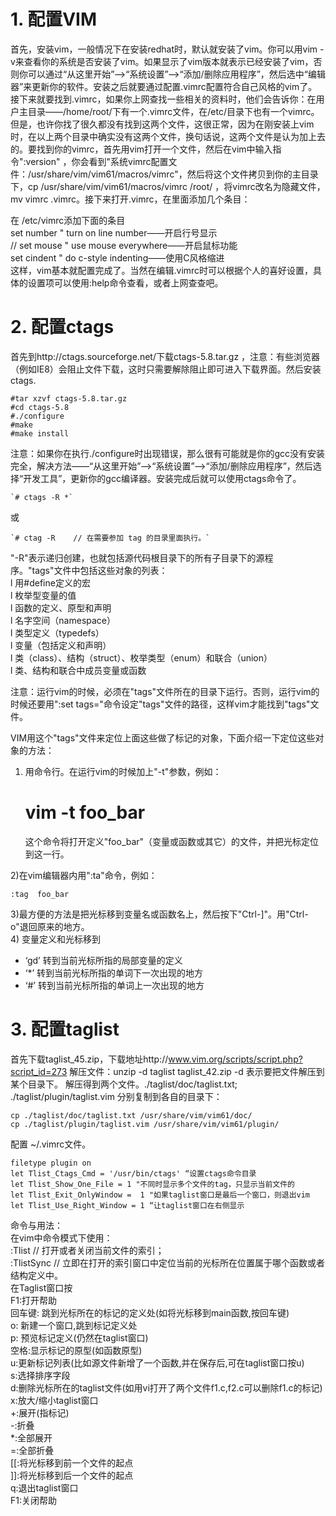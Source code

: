 # 1. 配置VIM

首先，安装vim，一般情况下在安装redhat时，默认就安装了vim。你可以用vim -v来查看你的系统是否安装了vim。如果显示了vim版本就表示已经安装了vim，否则你可以通过“从这里开始”-->“系统设置”-->“添加/删除应用程序”，然后选中“编辑器”来更新你的软件。安装之后就要通过配置.vimrc配置符合自己风格的vim了。接下来就要找到.vimrc，如果你上网查找一些相关的资料时，他们会告诉你：在用户主目录——/home/root/下有一个.vimrc文件，在/etc/目录下也有一个vimrc。但是，也许你找了很久都没有找到这两个文件，这很正常，因为在刚安装上vim时，在以上两个目录中确实没有这两个文件，换句话说，这两个文件是认为加上去的。要找到你的vimrc，首先用vim打开一个文件，然后在vim中输入指令":version" ，你会看到"系统vimrc配置文件：/usr/share/vim/vim61/macros/vimrc"，然后将这个文件拷贝到你的主目录下，cp  /usr/share/vim/vim61/macros/vimrc  /root/ ，将vimrc改名为隐藏文件，mv vimrc .vimrc。接下来打开.vimrc，在里面添加几个条目：

在 /etc/vimrc添加下面的条目  
set number    " turn on line number——开启行号显示  
// set mouse     " use mouse everywhere——开启鼠标功能  
set cindent    " do c-style indenting——使用C风格缩进  
这样，vim基本就配置完成了。当然在编辑.vimrc时可以根据个人的喜好设置，具体的设置项可以使用:help命令查看，或者上网查查吧。  
 
# 2. 配置ctags
首先到http://ctags.sourceforge.net/下载ctags-5.8.tar.gz ，注意：有些浏览器（例如IE8）会阻止文件下载，这时只需要解除阻止即可进入下载界面。然后安装ctags.

    #tar xzvf ctags-5.8.tar.gz
    #cd ctags-5.8
    #./configure
    #make
    #make install

注意：如果你在执行./configure时出现错误，那么很有可能就是你的gcc没有安装完全，解决方法——“从这里开始”-->“系统设置”-->“添加/删除应用程序”，然后选择“开发工具”，更新你的gcc编译器。安装完成后就可以使用ctags命令了。

	`# ctags -R *`
或  

	`# ctag -R    // 在需要参加 tag 的目录里面执行。`

"-R"表示递归创建，也就包括源代码根目录下的所有子目录下的源程序。"tags"文件中包括这些对象的列表：  
l         用#define定义的宏  
l         枚举型变量的值  
l         函数的定义、原型和声明  
l         名字空间（namespace）  
l         类型定义（typedefs）  
l         变量（包括定义和声明）  
l         类（class）、结构（struct）、枚举类型（enum）和联合（union）  
l         类、结构和联合中成员变量或函数  

注意：运行vim的时候，必须在"tags"文件所在的目录下运行。否则，运行vim的时候还要用":set tags="命令设定"tags"文件的路径，这样vim才能找到"tags"文件。

VIM用这个"tags"文件来定位上面这些做了标记的对象，下面介绍一下定位这些对象的方法： 

1) 用命令行。在运行vim的时候加上"-t"参数，例如：

    # vim -t foo_bar
    这个命令将打开定义"foo_bar"（变量或函数或其它）的文件，并把光标定位到这一行。

2)在vim编辑器内用":ta"命令，例如：

    :tag  foo_bar

3)最方便的方法是把光标移到变量名或函数名上，然后按下"Ctrl-]"。用"Ctrl-o"退回原来的地方。  
4) 变量定义和光标移到    
- ‘gd’  转到当前光标所指的局部变量的定义  
- ‘*’    转到当前光标所指的单词下一次出现的地方  
- ‘#’    转到当前光标所指的单词上一次出现的地方  


# 3. 配置taglist #
首先下载taglist_45.zip，下载地址http://www.vim.org/scripts/script.php?script_id=273
解压文件：unzip -d taglist taglist_42.zip    -d 表示要把文件解压到某个目录下。
解压得到两个文件。./taglist/doc/taglist.txt; ./taglist/plugin/taglist.vim
分别复制到各自的目录下：
    
    cp ./taglist/doc/taglist.txt /usr/share/vim/vim61/doc/
    cp ./taglist/plugin/taglist.vim /usr/share/vim/vim61/plugin/

配置 ~/.vimrc文件。

    filetype plugin on 
    let Tlist_Ctags_Cmd = '/usr/bin/ctags' “设置ctags命令目录
    let Tlist_Show_One_File = 1 "不同时显示多个文件的tag，只显示当前文件的 
    let Tlist_Exit_OnlyWindow =  1 "如果taglist窗口是最后一个窗口，则退出vim 
    let Tlist_Use_Right_Window = 1 “让taglist窗口在右侧显示

命令与用法：  
在vim中命令模式下使用：  
:Tlist              // 打开或者关闭当前文件的索引；  
:TlistSync     // 立即在打开的索引窗口中定位当前的光标所在位置属于哪个函数或者结构定义中。  
在Taglist窗口按  
F1:打开帮助  
回车键: 跳到光标所在的标记的定义处(如将光标移到main函数,按回车键)  
o: 新建一个窗口,跳到标记定义处  
p: 预览标记定义(仍然在taglist窗口)  
空格:显示标记的原型(如函数原型)  
u:更新标记列表(比如源文件新增了一个函数,并在保存后,可在taglist窗口按u)  
s:选择排序字段  
d:删除光标所在的taglist文件(如用vi打开了两个文件f1.c,f2.c可以删除f1.c的标记)  
x:放大/缩小taglist窗口  
+:展开(指标记)  
-:折叠  
*:全部展开  
=:全部折叠  
[[:将光标移到前一个文件的起点  
]]:将光标移到后一个文件的起点  
q:退出taglist窗口  
F1:关闭帮助   



